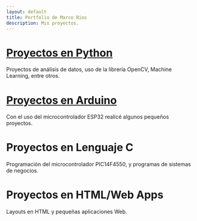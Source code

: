 ```yaml
---
layout: default
title: Portfolio de Marco Rios
description: Mis proyectos.
---
```


# [Proyectos en Python](./proy-python.html)

Proyectos de análisis de datos, uso de la librería OpenCV, Machine Learning, entre otros.

# [Proyectos en Arduino](/arduino_projects/front-arduino.html)

Con el uso del microcontrolador ESP32 realicé algunos pequeños proyectos.

# Proyectos en Lenguaje C

Programación del microcontrolador PIC14F4550, y programas de sistemas de negocios.

# Proyectos en HTML/Web Apps

Layouts en HTML y pequeñas aplicaciones Web.



